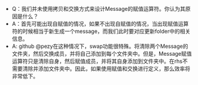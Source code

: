 * Q：我们并未使用拷贝和交换方式来设计Message的赋值运算符。你认为其原因是什么？
* A：首先可能出现自赋值的情况，如果不出现自赋值的情况，当出现赋值运算符的时候相当于新生成一个message，而我们此时要对应更新folder中的相关信息。
* A: github @pezy在这种情况下，swap功能很特殊。将清除两个Message的文件夹，然后交换成员，并将自己添加到每个文件夹中。但是，Message赋值运算符只是清除自身，然后赋值成员，并将其自身添加到文件夹中。在rhs不需要清除并添加文件夹中。因此，如果使用赋值和交换进行定义，那么效率将非常低下。